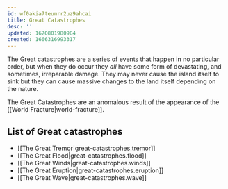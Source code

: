 ```yaml
---
id: wf0akia7teumrr2uz9ahcai
title: Great Catastrophes
desc: ''
updated: 1670801980984
created: 1666316993317
---
```

The Great catastrophes are a series of events that happen in no particular order, but when they do occur they *all* have some form of devastating, and sometimes, irreparable damage. They may never cause the island itself to sink but they can cause massive changes to the land itself depending on the nature.

The Great Catastrophes are an anomalous result of the appearance of the [[World Fracture|world-fracture]].

## List of Great catastrophes
- [[The Great Tremor|great-catastrophes.tremor]]
- [[The Great Flood|great-catastrophes.flood]]
- [[The Great Winds|great-catastrophes.winds]]
- [[The Great Eruption|great-catastrophes.eruption]]
- [[The Great Wave|great-catastrophes.wave]]
